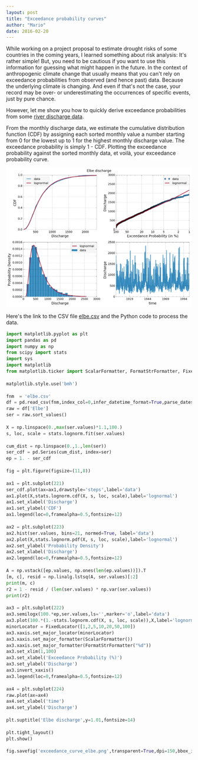 ```yaml
---
layout: post
title: "Exceedance probability curves"
author: "Mario"
date: 2016-02-20
---
```


While working on a project proposal to estimate drought risks of some countries
in the coming years, I learned something about risk analysis: It's rather
simple! But, you need to be cautious if you want to use this information for
guessing what might happen in the future. In the context of anthropogenic
climate change that usually means that you can't rely on exceedance
probabilities from observed (and hence past) data. Because the underlying
climate is changing. And even if that's not the case, your record may be over-
or underestimating the occurrences of specific events, just by pure chance.

However, let me show you how to quickly derive exceedance probabilities from
some <a href="http://www.cgd.ucar.edu/cas/catalog/surface/dai-runoff/"
target="_blank">river discharge data</a>.

From the monthly discharge data, we estimate the cumulative distribution
function (CDF) by assigning each sorted monthly value a number starting
from 0 for the lowest up to 1 for the highest monthly discharge value.
The exceedance probability is simply 1 - CDF. Plotting the exceedance
probability against the sorted monthly data, et voilà, your exceedance
probability curve.

![Exceedance Probability Curve](/assets/exceedance_curve_elbe.png)

Here's the link to the CSV file [elbe.csv](/assets/elbe.csv) and the Python code
to process the data.

```python
import matplotlib.pyplot as plt
import pandas as pd
import numpy as np
from scipy import stats
import sys
import matplotlib
from matplotlib.ticker import ScalarFormatter, FormatStrFormatter, FixedLocator

matplotlib.style.use('bmh')

fnm  = 'elbe.csv'
df = pd.read_csv(fnm,index_col=0,infer_datetime_format=True,parse_dates=True)
raw = df['Elbe']
ser = raw.sort_values()

X = np.linspace(0.,max(ser.values)*1.1,100.)
s, loc, scale = stats.lognorm.fit(ser.values)

cum_dist = np.linspace(0.,1.,len(ser))
ser_cdf = pd.Series(cum_dist, index=ser)
ep = 1. - ser_cdf

fig = plt.figure(figsize=(11,8))

ax1 = plt.subplot(221)
ser_cdf.plot(ax=ax1,drawstyle='steps',label='data')
ax1.plot(X,stats.lognorm.cdf(X, s, loc, scale),label='lognormal')
ax1.set_xlabel('Discharge')
ax1.set_ylabel('CDF')
ax1.legend(loc=0,framealpha=0.5,fontsize=12)

ax2 = plt.subplot(223)
ax2.hist(ser.values, bins=21, normed=True, label='data')
ax2.plot(X,stats.lognorm.pdf(X, s, loc, scale),label='lognormal')
ax2.set_ylabel('Probability Density')
ax2.set_xlabel('Discharge')
ax2.legend(loc=0,framealpha=0.5,fontsize=12)

A = np.vstack([ep.values, np.ones(len(ep.values))]).T
[m, c], resid = np.linalg.lstsq(A, ser.values)[:2]
print(m, c)
r2 = 1 - resid / (len(ser.values) * np.var(ser.values))
print(r2)

ax3 = plt.subplot(222)
ax3.semilogx(100.*ep,ser.values,ls='',marker='o',label='data')
ax3.plot(100.*(1.-stats.lognorm.cdf(X, s, loc, scale)),X,label='lognormal')
minorLocator = FixedLocator([1,2,5,10,20,50,100])
ax3.xaxis.set_major_locator(minorLocator)
ax3.xaxis.set_major_formatter(ScalarFormatter())
ax3.xaxis.set_major_formatter(FormatStrFormatter("%d"))
ax3.set_xlim(1,100)
ax3.set_xlabel('Exceedance Probability (%)')
ax3.set_ylabel('Discharge')
ax3.invert_xaxis()
ax3.legend(loc=0,framealpha=0.5,fontsize=12)

ax4 = plt.subplot(224)
raw.plot(ax=ax4)
ax4.set_xlabel('time')
ax4.set_ylabel('Discharge')

plt.suptitle('Elbe discharge',y=1.01,fontsize=14)

plt.tight_layout()
plt.show() 

fig.savefig('exceedance_curve_elbe.png',transparent=True,dpi=150,bbox_inches='tight')
```

